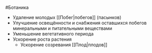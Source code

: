 #Ботаника 
- Удаление молодых [[Побег|побегов]] (пасынков)
- Улучшение освещённости и снабжения оставшихся побегов минеральными и питательными веществами 
- Уменьшение вегетативного периода
- Ускорение роста растения 
	- Ускорение созревания [[Плод|плодов]]